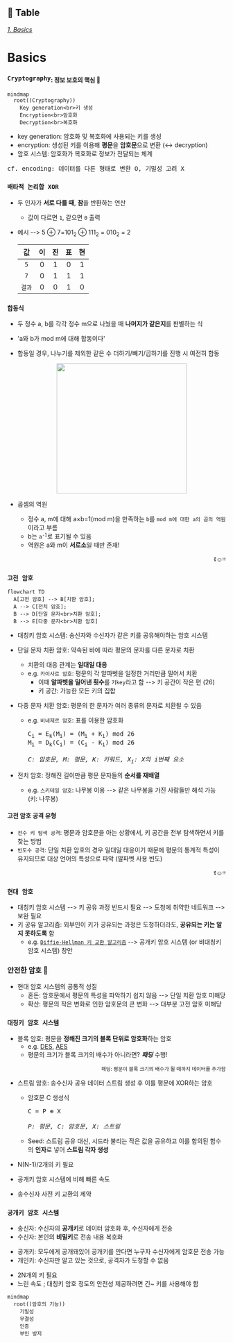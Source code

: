 ## 📝 Table <br>
[*1. Basics*](#basics)


# Basics
### ```Cryptography```<sub>: 정보 보호의 핵심 🔑</sub>
```mermaid
mindmap
  root((Cryptography))
    Key generation<br>키 생성
    Encryption<br>암호화
    Decryption<br>복호화
```
* key generation: 암호화 및 복호화에 사용되는 키를 생성
* encryption: 생성된 키를 이용해 **평문**을 **암호문**으로 변환 (↔ decryption)
* 암호 시스템: 암호화가 복호화로 정보가 전달되는 체계
<pre>cf. encoding: 데이터를 다른 형태로 변환 O, 기밀성 고려 X</pre>

### ```배타적 논리합 XOR```
* 두 인자가 **서로 다를 때**, **참**을 반환하는 연산
  * 값이 다르면 ```1```, 같으면 ```0``` 출력
* 예시 --> 5 ⊕ 7=101<sub>2</sub> ⊕ 111<sub>2</sub> = 010<sub>2</sub> = 2

  |값|이|진|표|현|
  |:---:|:---:|:---:|:---:|:---:|
  |```5```|0|1|0|1|
  |```7```|0|1|1|1|
  |```결과```|0|0|1|0|

### ```합동식```
* 두 정수 a, b를 각각 정수 m으로 나눴을 때 **나머지가 같은지**를 판별하는 식
* 'a와 b가 mod m에 대해 합동이다'
* 합동일 경우, 나누기를 제외한 같은 수 더하기/빼기/곱하기를 진행 시 여전히 합동
  <p align="center"><img src="https://github.com/redzzzi/Dreamhack23fall/assets/127263392/200bc274-4d8f-4462-8ba8-1c608e6888b2" width="300px"></p>

* 곱셈의 역원
  * 정수 a, m에 대해 a×b=1(mod m)을 만족하는 ```b```를 ```mod m에 대한 a의 곱의 역원```이라고 부름
  * b는 <code>a<sup>-1</sup></code>로 표기될 수 있음
  * 역원은 a와 m이 **서로소**일 때만 존재!

<p align="right">ꉂ☺ᵎᵎᵎ</p>

### ```고전 암호```
```mermaid
flowchart TD
  A[고전 암호] --> B[치환 암호];
  A --> C[전치 암호];
  B --> D[단일 문자<br>치환 암호];
  B --> E[다중 문자<br>치환 암호]
```

* 대칭키 암호 시스템: 송신자와 수신자가 같은 키를 공유해야하는 암호 시스템

* 단일 문자 치환 암호: 약속된 바에 따라 평문의 문자를 다른 문자로 치환
  * 치환의 대응 관계는 **일대일 대응**
  * e.g. ```카이사르 암호```: 평문의 각 알파벳을 일정한 거리만큼 밀어서 치환
    * 이때 **알파벳을 밀어낸 횟수**를 ```키key```라고 함 --> 키 공간이 작은 편 (26)
    * 키 공간: 가능한 모든 키의 집합

* 다중 문자 치환 암호: 평문의 한 문자가 여러 종류의 문자로 치환될 수 있음
  * e.g. ```비네제르 암호```: 표를 이용한 암호화
    <br>
    
    <pre>C<sub>i</sub> = E<sub>k</sub>(M<sub>i</sub>) = (M<sub>i</sub> + K<sub>i</sub>) mod 26<br>M<sub>i</sub> = D<sub>k</sub>(C<sub>i</sub>) = (C<sub>i</sub> - K<sub>i</sub>) mod 26<br><br><i>C: 암호문, M: 평문, K: 키워드, X<sub>i</sub>: X의 i번째 요소</i></pre>

* 전치 암호: 정해진 길이만큼 평문 문자들의 **순서를 재배열**
  * e.g. ```스키테일 암호```: 나무봉 이용 --> 같은 나무봉을 가진 사람들만 해석 가능 (키: 나무봉)
 
#### 고전 암호 공격 유형
* ```전수 키 탐색 공격```: 평문과 암호문을 아는 상황에서, 키 공간을 전부 탐색하면서 키를 찾는 방법
* ```빈도수 공격```: 단일 치환 암호의 경우 일대일 대응이기 때문에 평문의 통계적 특성이 유지되므로 대상 언어의 특성으로 파악 (알파벳 사용 빈도)


<p align="right">ꉂ☺ᵎᵎᵎ</p>

### ```현대 암호```
* 대칭키 암호 시스템 --> 키 공유 과정 반드시 필요 --> 도청에 취약한 네트워크 --> 보완 필요
* 키 공유 알고리즘: 외부인이 키가 공유되는 과정은 도청하더라도, **공유되는 키는 알지 못하도록** 함
  * e.g. [```Diffie-Hellman 키 교환 알고리즘```](https://ko.wikipedia.org/wiki/%EB%94%94%ED%94%BC-%ED%97%AC%EB%A8%BC_%ED%82%A4_%EA%B5%90%ED%99%98) --> 공개키 암호 시스템 (or 비대칭키 암호 시스템) 창안

### 안전한 암호 🤔
* 현대 암호 시스템의 공통적 성질
  * 혼돈: 암호문에서 평문의 특성을 파악하기 쉽지 않음 --> 단일 치환 암호 미해당
  * 확산: 평문의 작은 변화로 인한 암호문의 큰 변화 --> 대부분 고전 암호 미해당
 
### ```대칭키 암호 시스템```
* 블록 암호: 평문을 **정해진 크기의 블록 단위로 암호화**하는 암호
  * e.g. [DES](https://ko.wikipedia.org/wiki/%EB%8D%B0%EC%9D%B4%ED%84%B0_%EC%95%94%ED%98%B8%ED%99%94_%ED%91%9C%EC%A4%80), [AES](https://ko.wikipedia.org/wiki/%EA%B3%A0%EA%B8%89_%EC%95%94%ED%98%B8%ED%99%94_%ED%91%9C%EC%A4%80)
  * 평문의 크기가 블록 크기의 배수가 아니라면? ***패딩*** 수행!
<p align="right"><sup>패딩: 평문이 블록 크기의 배수가 될 때까지 데이터를 추가함</sup></p>

* 스트림 암호: 송수신자 공유 데이터 스트림 생성 후 이를 평문에 XOR하는 암호
  * 암호문 C 생성식
  
    <pre>C = P ⊕ X<br><br><i>P: 평문, C: 암호문, X: 스트림</i></pre>

  * Seed: 스트림 공유 대신, 시드라 불리는 작은 값을 공유하고 이를 합의된 함수의 **인자**로 넣어 **스트림 각자 생성**
 
* N(N-1)/2개의 키 필요
>
* 공개키 암호 시스템에 비해 빠른 속도
>
* 송수신자 사전 키 교환의 제약

### ```공개키 암호 시스템```
* 송신자: 수신자의 **공개키**로 데이터 암호화 후, 수신자에게 전송
* 수신자: 본인의 **비밀키**로 전송 내용 복호화
>
* 공개키: 모두에게 공개돼있어 공개키를 안다면 누구자 수신자에게 암호문 전송 가능
* 개인키: 수신자만 알고 있는 것으로, 공격자가 도청할 수 없음
>
* 2N개의 키 필요
* 느린 속도 ; 대칭키 암호 정도의 안전성 제공하려면 긴~ 키를 사용해야 함

```mermaid
mindmap
  root((암호의 기능))
    기밀성
    무결성
    인증
    부인 방지
```
